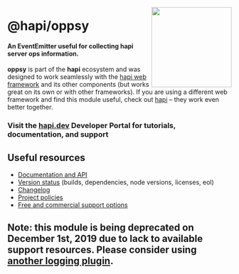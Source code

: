 <a href="https://hapi.dev"><img src="https://raw.githubusercontent.com/hapijs/assets/master/images/family.png" width="180px" align="right" /></a>

# @hapi/oppsy

#### An EventEmitter useful for collecting hapi server ops information.

**oppsy** is part of the **hapi** ecosystem and was designed to work seamlessly with the [hapi web framework](https://hapi.dev) and its other components (but works great on its own or with other frameworks). If you are using a different web framework and find this module useful, check out [hapi](https://hapi.dev) – they work even better together.

### Visit the [hapi.dev](https://hapi.dev) Developer Portal for tutorials, documentation, and support

## Useful resources

- [Documentation and API](https://hapi.dev/family/oppsy/)
- [Version status](https://hapi.dev/resources/status/#oppsy) (builds, dependencies, node versions, licenses, eol)
- [Changelog](https://hapi.dev/family/oppsy/changelog/)
- [Project policies](https://hapi.dev/policies/)
- [Free and commercial support options](https://hapi.dev/support/)

## Note: this module is being deprecated on December 1st, 2019 due to lack to available support resources. Please consider using [another logging plugin](https://hapi.dev/plugins/#logging).
